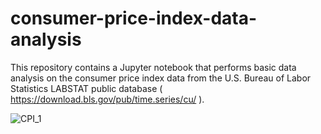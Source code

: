 # consumer-price-index-data-analysis

This repository contains a Jupyter notebook that performs basic data analysis on the consumer price index data from the U.S. Bureau of Labor Statistics LABSTAT public database ( https://download.bls.gov/pub/time.series/cu/ ).

![CPI_1](https://user-images.githubusercontent.com/48504431/179451253-b6dacad2-8f02-4d26-8ce6-7ffc39a7dde5.png)
